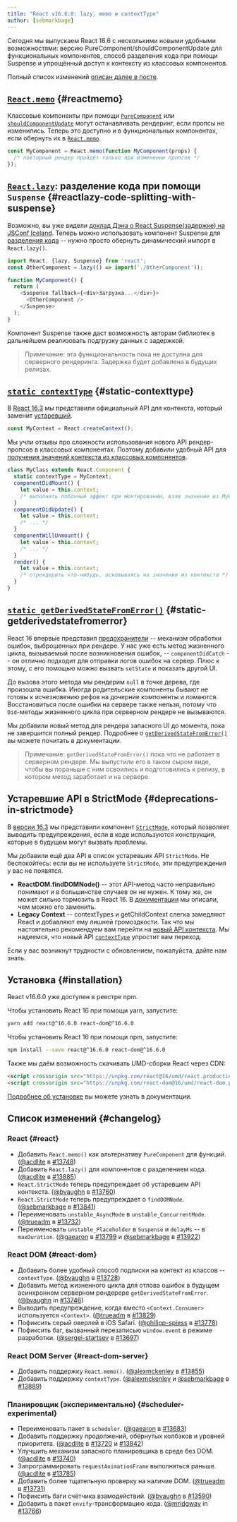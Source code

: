 ```yaml
---
title: "React v16.6.0: lazy, memo и contextType"
author: [sebmarkbage]
---
```


Сегодня мы выпускаем React 16.6 с несколькими новыми удобными возможностями: версию PureComponent/shouldComponentUpdate для функциональных компонентов, способ разделения кода при помощи Suspense и упрощённый доступ к контексту из классовых компонентов.

Полный список изменений [описан далее в посте](#changelog).

## [`React.memo`](/docs/react-api.html#reactmemo) {#reactmemo}

Классовые компоненты при помощи [`PureComponent`](/docs/react-api.html#reactpurecomponent) или [`shouldComponentUpdate`](/docs/react-component.html#shouldcomponentupdate) могут останавливать рендеринг, если пропсы не изменились. Теперь это доступно и в функциональных компонентах, если обернуть их в [`React.memo`](/docs/react-api.html#reactmemo).

```js
const MyComponent = React.memo(function MyComponent(props) {
  /* повторный рендер пройдёт только при изменении пропсов */
});
```

## [`React.lazy`](/docs/code-splitting.html#reactlazy): разделение кода при помощи `Suspense` {#reactlazy-code-splitting-with-suspense}

Возможно, вы уже видели [доклад Дэна о React Suspense(задержке) на JSConf Iceland](/blog/2018/03/01/sneak-peek-beyond-react-16.html). Теперь можно использовать компонент Suspense для [разделения кода](/docs/code-splitting.html#reactlazy) -- нужно просто обернуть динамический импорт в `React.lazy()`.

```js
import React, {lazy, Suspense} from 'react';
const OtherComponent = lazy(() => import('./OtherComponent'));

function MyComponent() {
  return (
    <Suspense fallback={<div>Загрузка...</div>}>
      <OtherComponent />
    </Suspense>
  );
}
```

Компонент Suspense также даст возможность авторам библиотек в дальнейшем реализовать подгрузку данных с задержкой.

> Примечание: эта функциональность пока не доступна для серверного рендеринга. Задержка будет добавлена в будущих релизах.

## [`static contextType`](/docs/context.html#classcontexttype) {#static-contexttype}

В [React 16.3](/blog/2018/03/29/react-v-16-3.html) мы представили официальный API для контекста, который заменит [устаревший](/docs/legacy-context.html).

```js
const MyContext = React.createContext();
```

Мы учли отзывы про сложности использования нового API рендер-пропсов в классовых компонентах. Поэтому добавили удобный API для [получения значений контекста из классовых компонентов](/docs/context.html#classcontexttype).

```js
class MyClass extends React.Component {
  static contextType = MyContext;
  componentDidMount() {
    let value = this.context;
    /* выполнить побочный эффект при монтировании, взяв значение из MyContext */
  }
  componentDidUpdate() {
    let value = this.context;
    /* ... */
  }
  componentWillUnmount() {
    let value = this.context;
    /* ... */
  }
  render() {
    let value = this.context;
    /* отрендерить что-нибудь, основываясь на значении из контекста */
  }
}
```

## [`static getDerivedStateFromError()`](/docs/react-component.html#static-getderivedstatefromerror) {#static-getderivedstatefromerror}

React 16 впервые представил [предохранители](/blog/2017/07/26/error-handling-in-react-16.html) -- механизм обработки ошибок, выброшенных при рендере. У нас уже есть метод жизненного цикла, вызываемый после возникновения ошибок, -- `componentDidCatch` -- он отлично подходит для отправки логов ошибок на сервер. Плюс к этому, с его помощью можно вызвать `setState` и показать другой UI.

До вызова этого метода мы рендерим `null` в точке дерева, где произошла ошибка. Иногда родительские компоненты бывают не готовы к исчезновению рефов на дочерние компоненты и ломаются. Восстановиться после ошибки на сервере также нельзя, потому что `Did`-методы жизненного цикла при серверном рендере не вызываются.

Мы добавили новый метод для рендера запасного UI до момента, пока не завершится полный рендер. Подробнее о [`getDerivedStateFromError()`](/docs/react-component.html#static-getderivedstatefromerror) вы можете почитать в документации.

> Примечание: `getDerivedStateFromError()` пока что не работает в серверном рендере. Мы выпустили его в таком сыром виде, чтобы вы пораньше с ним освоились и подготовились к релизу, в котором метод заработает и на сервере.

## Устаревшие API в StrictMode {#deprecations-in-strictmode}

В [версии 16.3](/blog/2018/03/29/react-v-16-3.html#strictmode-component) мы представили компонент [`StrictMode`](/docs/strict-mode.html), который позволяет выводить предупреждения, если в коде используются конструкции, которые в будущем могут вызвать проблемы.

Мы добавили ещё два API в список устаревших API `StrictMode`. Не беспокойтесь: если вы не используете `StrictMode`, эти предупреждения у вас не появятся.

* __ReactDOM.findDOMNode()__ -- этот API-метод часто неправильно понимают и в большинстве случаев он не нужен. К тому же, он может сильно тормозить в React 16. В [документации](/docs/strict-mode.html#warning-about-deprecated-finddomnode-usage) мы описали, чем можно его заменить.
* __Legacy Context__ -- contextTypes и getChildContext слегка замедляют React и добавляют ему лишней громоздкости. Так что мы настоятельно рекомендуем вам перейти на [новый API контекста](/docs/context.html). Мы надеемся, что новый API [`contextType`](/docs/context.html#classcontexttype) упростит вам переход.

Если у вас возникнут трудности с обновлением, пожалуйста, дайте нам знать.

## Установка {#installation}

React v16.6.0 уже доступен в реестре npm.

Чтобы установить React 16 при помощи yarn, запустите:

```bash
yarn add react@^16.6.0 react-dom@^16.6.0
```

Чтобы установить React 16 при помощи npm, запустите:

```bash
npm install --save react@^16.6.0 react-dom@^16.6.0
```

Также мы даём возможность скачивать UMD-сборки React через CDN:

```html
<script crossorigin src="https://unpkg.com/react@16/umd/react.production.min.js"></script>
<script crossorigin src="https://unpkg.com/react-dom@16/umd/react-dom.production.min.js"></script>
```

[Подробнее об установке](/docs/installation.html) вы можете узнать в документации.

## Список изменений {#changelog}

### React {#react}

* Добавить `React.memo()` как альтернативу `PureComponent` для функций. ([@acdlite](https://github.com/acdlite) в [#13748](https://github.com/facebook/react/pull/13748))
* Добавить `React.lazy()` для компонентов с разделением кода. ([@acdlite](https://github.com/acdlite) в [#13885](https://github.com/facebook/react/pull/13885))
* `React.StrictMode` теперь предупреждает об устаревшем API контекста. ([@bvaughn](https://github.com/bvaughn) в [#13760](https://github.com/facebook/react/pull/13760))
* `React.StrictMode` теперь предупреждает о `findDOMNode`. ([@sebmarkbage](https://github.com/sebmarkbage) в [#13841](https://github.com/facebook/react/pull/13841))
* Переименовать `unstable_AsyncMode` в `unstable_ConcurrentMode`. ([@trueadm](https://github.com/trueadm) в [#13732](https://github.com/facebook/react/pull/13732))
* Переименовать `unstable_Placeholder` в `Suspense` и `delayMs` -- в `maxDuration`. ([@gaearon](https://github.com/gaearon) в [#13799](https://github.com/facebook/react/pull/13799) и [@sebmarkbage](https://github.com/sebmarkbage) в [#13922](https://github.com/facebook/react/pull/13922))

### React DOM {#react-dom}

* Добавить  более удобный способ подписки на контект из классов -- `contextType`. ([@bvaughn](https://github.com/bvaughn) в [#13728](https://github.com/facebook/react/pull/13728))
* Добавить метод жизненного цикла для отлова ошибок в будущем асинхронном серверном рендерере `getDerivedStateFromError`. ([@bvaughn](https://github.com/bvaughn) in [#13746](https://github.com/facebook/react/pull/13746))
* Выводить предупреждение, когда вместо `<Context.Consumer>` используется `<Context>`. ([@trueadm](https://github.com/trueadm) в [#13829](https://github.com/facebook/react/pull/13829))
* Пофиксить серый оверлей в iOS Safari. ([@philipp-spiess](https://github.com/philipp-spiess) в [#13778](https://github.com/facebook/react/pull/13778))
* Пофиксить баг, вызванный перезаписью `window.event` в режиме разработки. ([@sergei-startsev](https://github.com/sergei-startsev) в [#13697](https://github.com/facebook/react/pull/13697))

### React DOM Server {#react-dom-server}

* Добавить поддержку `React.memo()`. ([@alexmckenley](https://github.com/alexmckenley) в [#13855](https://github.com/facebook/react/pull/13855))
* Добавить поддержку `contextType`. ([@alexmckenley](https://github.com/alexmckenley) и [@sebmarkbage](https://github.com/sebmarkbage) в [#13889](https://github.com/facebook/react/pull/13889))

### Планировщик (экспериментально) {#scheduler-experimental}

* Переименовать пакет в `scheduler`. ([@gaearon](https://github.com/gaearon) в [#13683](https://github.com/facebook/react/pull/13683))
* Добавить поддержку продолжений, обёрнутых колбэков и уровней приоритета. ([@acdlite](https://github.com/acdlite) в [#13720](https://github.com/facebook/react/pull/13720) и [#13842](https://github.com/facebook/react/pull/13842))
* Улучшить механизм запасного планировщика в среде без DOM. ([@acdlite](https://github.com/acdlite) в [#13740](https://github.com/facebook/react/pull/13740))
* Запрограммировать `requestAnimationFrame` выполняться раньше. ([@acdlite](https://github.com/acdlite) в [#13785](https://github.com/facebook/react/pull/13785))
* Добавить более тщательную проверку на наличие DOM. ([@trueadm](https://github.com/trueadm) в [#13731](https://github.com/facebook/react/pull/13731))
* Пофиксить баги счётчика взамодействий. ([@bvaughn](https://github.com/bvaughn) в [#13590](https://github.com/facebook/react/pull/13590))
* Добавить в пакет `envify`-трансформацию кода. ([@mridgway](https://github.com/mridgway) in [#13766](https://github.com/facebook/react/pull/13766))
